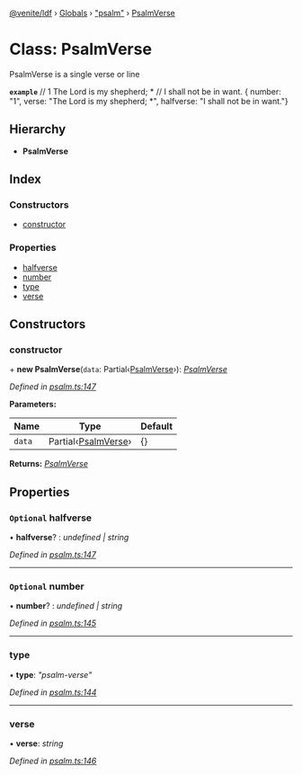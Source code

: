 [@venite/ldf](../README.md) › [Globals](../globals.md) › ["psalm"](../modules/_psalm_.md) › [PsalmVerse](_psalm_.psalmverse.md)

# Class: PsalmVerse

PsalmVerse is a single verse or line

**`example`** 
// 1  The Lord is my shepherd; *
//      I shall not be in want.
{ number: "1", verse: "The Lord is my shepherd; *", halfverse: "I shall not be in want."}

## Hierarchy

* **PsalmVerse**

## Index

### Constructors

* [constructor](_psalm_.psalmverse.md#constructor)

### Properties

* [halfverse](_psalm_.psalmverse.md#optional-halfverse)
* [number](_psalm_.psalmverse.md#optional-number)
* [type](_psalm_.psalmverse.md#type)
* [verse](_psalm_.psalmverse.md#verse)

## Constructors

###  constructor

\+ **new PsalmVerse**(`data`: Partial‹[PsalmVerse](_psalm_.psalmverse.md)›): *[PsalmVerse](_psalm_.psalmverse.md)*

*Defined in [psalm.ts:147](https://github.com/gbj/venite/blob/dd6607c9/ldf/src/psalm.ts#L147)*

**Parameters:**

Name | Type | Default |
------ | ------ | ------ |
`data` | Partial‹[PsalmVerse](_psalm_.psalmverse.md)› | {} |

**Returns:** *[PsalmVerse](_psalm_.psalmverse.md)*

## Properties

### `Optional` halfverse

• **halfverse**? : *undefined | string*

*Defined in [psalm.ts:147](https://github.com/gbj/venite/blob/dd6607c9/ldf/src/psalm.ts#L147)*

___

### `Optional` number

• **number**? : *undefined | string*

*Defined in [psalm.ts:145](https://github.com/gbj/venite/blob/dd6607c9/ldf/src/psalm.ts#L145)*

___

###  type

• **type**: *"psalm-verse"*

*Defined in [psalm.ts:144](https://github.com/gbj/venite/blob/dd6607c9/ldf/src/psalm.ts#L144)*

___

###  verse

• **verse**: *string*

*Defined in [psalm.ts:146](https://github.com/gbj/venite/blob/dd6607c9/ldf/src/psalm.ts#L146)*
